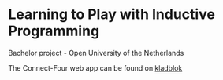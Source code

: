 # Learning to Play with Inductive Programming

Bachelor project - Open University of the Netherlands

The Connect-Four web app can be found on [kladblok](https://kladblok.app)